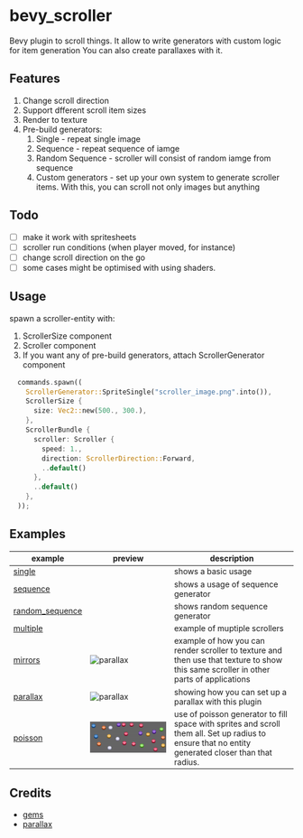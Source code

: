 # bevy_scroller

Bevy plugin to scroll things. It allow to write generators with custom logic for item generation
You can also create parallaxes with it.

## Features

1. Change scroll direction
1. Support dfferent scroll item sizes
1. Render to texture
1. Pre-build generators:
    1. Single - repeat single image
    1. Sequence - repeat sequence of iamge
    1. Random Sequence - scroller will consist of random iamge from sequence
    1. Custom generators - set up your own system to generate scroller items. With this, you can scroll not only images but anything

## Todo

- [ ] make it work with spritesheets
- [ ] scroller run conditions (when player moved, for instance)
- [ ] change scroll direction on the go
- [ ] some cases might be optimised with using shaders.

## Usage

spawn a scroller-entity with:
1. ScrollerSize component
1. Scroller component
1. If you want any of pre-build generators, attach ScrollerGenerator component

```rust
  commands.spawn((
    ScrollerGenerator::SpriteSingle("scroller_image.png".into()),
    ScrollerSize {
      size: Vec2::new(500., 300.),
    },
    ScrollerBundle {
      scroller: Scroller {
        speed: 1.,
        direction: ScrollerDirection::Forward,
        ..default()
      },
      ..default()
    },
  ));
```

## Examples

| example| preview | description |
|----|-----|---------------|
| [single](examples/parallax.rs) | | shows a basic usage |
| [sequence](examples/sequence.rs) | | shows a usage of sequence generator |
| [random_sequence](examples/random_sequence.rs) | | shows random sequence generator |
| [multiple](examples/multiple.rs) | | example of muptiple scrollers |
| [mirrors](examples/mirrors.rs) | ![parallax](assets/examples/mirrors.gif) | example of how you can render scroller to texture and then use that texture to show this same scroller in other parts of applications |
| [parallax](examples/parallax.rs) | ![parallax](assets/examples/parallax.gif) | showing how you can set up a parallax with this plugin |
| [poisson](examples/poisson.rs) | ![parallax](assets/examples/poisson.gif) | use of poisson generator to fill space with sprites and scroll them all. Set up radius to ensure that no entity generated closer than that radius. |

## Credits

- [gems](https://opengameart.org/content/gems-set-01)
- [parallax](https://ansimuz.itch.io/mountain-dusk-parallax-background)
